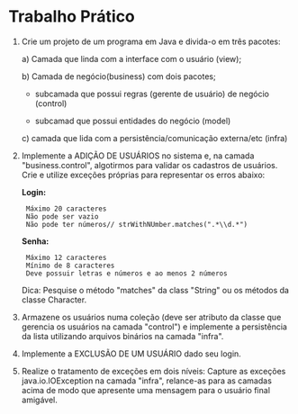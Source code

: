 # Trabalho Prático

1. Crie um projeto de um programa em Java e divida-o em três pacotes:

    a) Camada que linda com a interface com o usuário (view);
    
    b) Camada de negócio(business) com dois pacotes;
        
    - subcamada que possui regras (gerente de usuário) de negócio (control)

    - subcamad que possui entidades do negócio (model)

    c) camada que lida com a persistência/comunicação externa/etc (infra)

2. Implemente a ADIÇÃO DE USUÁRIOS no sistema e, na camada "business.control", algotirmos para validar os cadastros de usuários. Crie e utilize exceções próprias para representar os erros abaixo:

    **Login:**

        Máximo 20 caracteres
        Não pode ser vazio
        Não pode ter números// strWithNUmber.matches(".*\\d.*")

    **Senha:**

        Máximo 12 caracteres
        Mínimo de 8 caracteres
        Deve possuir letras e números e ao menos 2 números

    Dica: Pesquise o método "matches" da class "String" ou os métodos da classe Character.


3. Armazene os usuários numa coleção (deve ser atributo da classe que gerencia os usuários na camada "control") e implemente a persistência da lista utilizando arquivos binários na camada "infra".

4. Implemente a EXCLUSÃO DE UM USUÁRIO dado seu login.

5. Realize o tratamento de exceções em dois níveis: Capture as exceções java.io.IOException na camada "infra", relance-as para as camadas acima de modo que apresente uma mensagem para o usuário final amigável.

